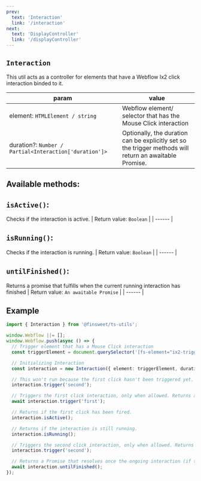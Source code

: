 ```yaml
---
prev: 
  text: 'Interaction'
  link: '/interaction'
next:
  text: 'DisplayController'
  link: '/displayController'
---
```



## `Interaction`

This util acts as a controller for elements that have a Webflow Ix2 click interaction binded to it.

| param                                                  | value                                                                                                   |
| ------------------------------------------------------ | ------------------------------------------------------------------------------------------------------- |
| element: `HTMLElement / string`                        | Webflow element/ selector that has the Mouse Click interaction                                          |
| duration?: `Number / Partial<Interaction['duration']>` | Optionally, the duration can be explicitly set so the trigger methods will return an awaitable Promise. |

## Available methods:

## `isActive()`:
  Checks if the interaction is active.
  | Return value: `Boolean` |
  | ------ |

## `isRunning()`:
  Checks if the interaction is running.
  | Return value: `Boolean` |
  | ------ |

## `untilFinished()`:
  Returns a promise that fulfills when the current running interaction has finished
  | Return value: `An awaitable Promise` |
  | ------ |

## Example

```ts
import { Interaction } from '@finsweet/ts-utils';

window.Webflow ||= [];
window.Webflow.push(async () => {
  // Trigger element that has a Mouse Click interaction
  const triggerElement = document.querySelector('[fs-element="ix2-trigger"]') as HTMLElement;

  // Initializing Interaction
  const interaction = new Interaction({ element: triggerElement, duration: 300 });

  // This won't run because the first click hasn't been triggered yet.
  interaction.trigger('second');

  // Triggers the first click interaction, only when allowed. Returns a Promise that can be awaited.
  await interaction.trigger('first');

  // Returns if the first click has been fired.
  interaction.isActive();

  // Returns if the interaction is still running.
  interaction.isRunning();

  // Triggers the second click interaction, only when allowed. Returns a Promise that can be awaited.
  interaction.trigger('second');

  // Returns a Promise that resolves once the ongoing interaction (if triggered) finishes.
  await interaction.untilFinished();
});
```